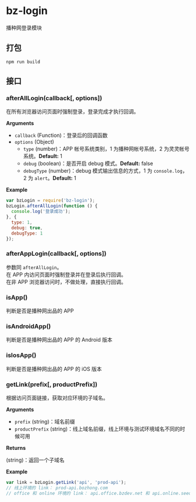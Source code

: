 # bz-login
播种网登录模块

## 打包

```shell
npm run build
```

## 接口

### afterAllLogin(callback[, options])

在所有浏览器访问页面时强制登录，登录完成才执行回调。

**Arguments**

- `callback` (Function)：登录后的回调函数
- `options` (Object)
  - `type` (number)：APP 帐号系统类别，1 为播种网帐号系统，2 为灵灵帐号系统。**Default:** 1 
  - `debug` (boolean)：是否开启 debug 模式。**Default:** false
  - `debugType` (number)：debug 模式输出信息的方式，1 为 `console.log`， 2 为 `alert`。**Default:** 1

**Example**

```javascript
var bzLogin = require('bz-login');
bzLogin.afterAllLogin(function () {
  console.log('登录成功');
}, {
  type: 1,
  debug: true,
  debugType: 1
});
```

### afterAppLogin(callback[, options])
参数同 `afterAllLogin`。  
在 APP 内访问页面时强制登录并在登录后执行回调。  
在非 APP 浏览器访问时，不做处理，直接执行回调。

### isApp() 
判断是否是播种网出品的 APP

### isAndroidApp()
判断是否是播种网出品的 APP 的 Android 版本

### isIosApp()
判断是否是播种网出品的 APP 的 iOS 版本

### getLink(prefix[, productPrefix])

根据访问页面链接，获取对应环境的子域名。

**Arguments**

- `prefix` (string)：域名前缀
- `productPrefix` (string)：线上域名前缀，线上环境与测试环境域名不同的时候可用

**Returns**

  (string)：返回一个子域名

**Example**

```javascript
var link = bzLogin.getLink('api', 'prod-api');
// 线上环境的 link： prod-api.bozhong.com
// office 和 online 环境的 link： api.office.bzdev.net 和 api.online.seedit.cc
```